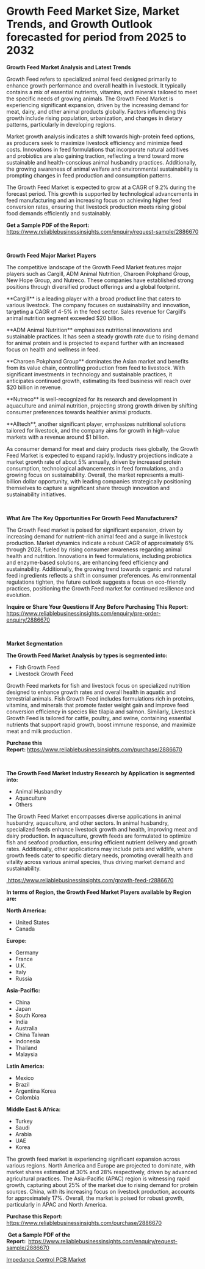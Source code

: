 <p><h1>Growth Feed Market Size, Market Trends, and Growth Outlook forecasted for period from 2025 to 2032</h1></p><p><strong>Growth Feed Market Analysis and Latest Trends</strong></p>
<p><p>Growth Feed refers to specialized animal feed designed primarily to enhance growth performance and overall health in livestock. It typically contains a mix of essential nutrients, vitamins, and minerals tailored to meet the specific needs of growing animals. The Growth Feed Market is experiencing significant expansion, driven by the increasing demand for meat, dairy, and other animal products globally. Factors influencing this growth include rising population, urbanization, and changes in dietary patterns, particularly in developing regions.</p><p>Market growth analysis indicates a shift towards high-protein feed options, as producers seek to maximize livestock efficiency and minimize feed costs. Innovations in feed formulations that incorporate natural additives and probiotics are also gaining traction, reflecting a trend toward more sustainable and health-conscious animal husbandry practices. Additionally, the growing awareness of animal welfare and environmental sustainability is prompting changes in feed production and consumption patterns.</p><p>The Growth Feed Market is expected to grow at a CAGR of 9.2% during the forecast period. This growth is supported by technological advancements in feed manufacturing and an increasing focus on achieving higher feed conversion rates, ensuring that livestock production meets rising global food demands efficiently and sustainably.</p></p>
<p><strong>Get a Sample PDF of the Report:&nbsp;</strong> <a href="https://www.reliablebusinessinsights.com/enquiry/request-sample/2886670?utm_campaign=3080&utm_medium=2&utm_source=Github&utm_content=ia&utm_term=13032025&utm_id=growth-feed">https://www.reliablebusinessinsights.com/enquiry/request-sample/2886670</a></p>
<p>&nbsp;</p>
<p><strong>Growth Feed Major Market Players</strong></p>
<p><p>The competitive landscape of the Growth Feed Market features major players such as Cargill, ADM Animal Nutrition, Charoen Pokphand Group, New Hope Group, and Nutreco. These companies have established strong positions through diversified product offerings and a global footprint.</p><p>**Cargill** is a leading player with a broad product line that caters to various livestock. The company focuses on sustainability and innovation, targeting a CAGR of 4-5% in the feed sector. Sales revenue for Cargill’s animal nutrition segment exceeded $20 billion.</p><p>**ADM Animal Nutrition** emphasizes nutritional innovations and sustainable practices. It has seen a steady growth rate due to rising demand for animal protein and is projected to expand further with an increased focus on health and wellness in feed.</p><p>**Charoen Pokphand Group** dominates the Asian market and benefits from its value chain, controlling production from feed to livestock. With significant investments in technology and sustainable practices, it anticipates continued growth, estimating its feed business will reach over $20 billion in revenue.</p><p>**Nutreco** is well-recognized for its research and development in aquaculture and animal nutrition, projecting strong growth driven by shifting consumer preferences towards healthier animal products.</p><p>**Alltech**, another significant player, emphasizes nutritional solutions tailored for livestock, and the company aims for growth in high-value markets with a revenue around $1 billion. </p><p>As consumer demand for meat and dairy products rises globally, the Growth Feed Market is expected to expand rapidly. Industry projections indicate a market growth rate of about 5% annually, driven by increased protein consumption, technological advancements in feed formulations, and a growing focus on sustainability. Overall, the market represents a multi-billion dollar opportunity, with leading companies strategically positioning themselves to capture a significant share through innovation and sustainability initiatives.</p></p>
<p>&nbsp;</p>
<p><strong>What Are The Key Opportunities For Growth Feed Manufacturers?</strong></p>
<p><p>The Growth Feed market is poised for significant expansion, driven by increasing demand for nutrient-rich animal feed and a surge in livestock production. Market dynamics indicate a robust CAGR of approximately 6% through 2028, fueled by rising consumer awareness regarding animal health and nutrition. Innovations in feed formulations, including probiotics and enzyme-based solutions, are enhancing feed efficiency and sustainability. Additionally, the growing trend towards organic and natural feed ingredients reflects a shift in consumer preferences. As environmental regulations tighten, the future outlook suggests a focus on eco-friendly practices, positioning the Growth Feed market for continued resilience and evolution.</p></p>
<p><strong>Inquire or Share Your Questions If Any Before Purchasing This Report:</strong> <a href="https://www.reliablebusinessinsights.com/enquiry/pre-order-enquiry/2886670?utm_campaign=3080&utm_medium=2&utm_source=Github&utm_content=ia&utm_term=13032025&utm_id=growth-feed">https://www.reliablebusinessinsights.com/enquiry/pre-order-enquiry/2886670</a></p>
<p>&nbsp;</p>
<p><strong>Market Segmentation</strong></p>
<p><strong>The Growth Feed Market Analysis by types is segmented into:</strong></p>
<p><ul><li>Fish Growth Feed</li><li>Livestock Growth Feed</li></ul></p>
<p><p>Growth Feed markets for fish and livestock focus on specialized nutrition designed to enhance growth rates and overall health in aquatic and terrestrial animals. Fish Growth Feed includes formulations rich in proteins, vitamins, and minerals that promote faster weight gain and improve feed conversion efficiency in species like tilapia and salmon. Similarly, Livestock Growth Feed is tailored for cattle, poultry, and swine, containing essential nutrients that support rapid growth, boost immune response, and maximize meat and milk production.</p></p>
<p><strong>Purchase this Report:&nbsp;</strong><a href="https://www.reliablebusinessinsights.com/purchase/2886670?utm_campaign=3080&utm_medium=2&utm_source=Github&utm_content=ia&utm_term=13032025&utm_id=growth-feed">https://www.reliablebusinessinsights.com/purchase/2886670</a></p>
<p>&nbsp;</p>
<p><strong>The Growth Feed Market Industry Research by Application is segmented into:</strong></p>
<p><ul><li>Animal Husbandry</li><li>Aquaculture</li><li>Others</li></ul></p>
<p><p>The Growth Feed Market encompasses diverse applications in animal husbandry, aquaculture, and other sectors. In animal husbandry, specialized feeds enhance livestock growth and health, improving meat and dairy production. In aquaculture, growth feeds are formulated to optimize fish and seafood production, ensuring efficient nutrient delivery and growth rates. Additionally, other applications may include pets and wildlife, where growth feeds cater to specific dietary needs, promoting overall health and vitality across various animal species, thus driving market demand and sustainability.</p></p>
<p><a href="https://www.reliablebusinessinsights.com/growth-feed-r2886670?utm_campaign=3080&utm_medium=2&utm_source=Github&utm_content=ia&utm_term=13032025&utm_id=growth-feed">&nbsp;https://www.reliablebusinessinsights.com/growth-feed-r2886670</a></p>
<p><strong>In terms of Region, the Growth Feed Market Players available by Region are:</strong></p>
<p>
    <p> <strong> North America: </strong>
        <ul>
            <li>United States</li>
            <li>Canada</li>
        </ul>
        </p> 
    <p> <strong> Europe: </strong>
        <ul>
            <li>Germany</li>
            <li>France</li>
            <li>U.K.</li>
            <li>Italy</li>
            <li>Russia</li>
        </ul>
        </p> 
    <p> <strong> Asia-Pacific: </strong>
        <ul>
            <li>China</li>
            <li>Japan</li>
            <li>South Korea</li>
            <li>India</li>
            <li>Australia</li>
            <li>China Taiwan</li>
            <li>Indonesia</li>
            <li>Thailand</li>
            <li>Malaysia</li>
        </ul>
        </p> 
    <p> <strong> Latin America: </strong>
        <ul>
            <li>Mexico</li>
            <li>Brazil</li>
            <li>Argentina Korea</li>
            <li>Colombia</li>
        </ul>
        </p> 
    <p> <strong> Middle East & Africa: </strong>
        <ul>
            <li>Turkey</li>
            <li>Saudi</li>
            <li>Arabia</li>
            <li>UAE</li>
            <li>Korea</li>
        </ul>
    </p>
    </p>
<p><p>The growth feed market is experiencing significant expansion across various regions. North America and Europe are projected to dominate, with market shares estimated at 30% and 28% respectively, driven by advanced agricultural practices. The Asia-Pacific (APAC) region is witnessing rapid growth, capturing about 25% of the market due to rising demand for protein sources. China, with its increasing focus on livestock production, accounts for approximately 17%. Overall, the market is poised for robust growth, particularly in APAC and North America.</p></p>
<p><strong>Purchase this Report: </strong><a href="https://www.reliablebusinessinsights.com/purchase/2886670?utm_campaign=3080&utm_medium=2&utm_source=Github&utm_content=ia&utm_term=13032025&utm_id=growth-feed">https://www.reliablebusinessinsights.com/purchase/2886670</a></p>
<p>&nbsp;<strong>Get a Sample PDF of the Report:&nbsp;&nbsp;</strong><a href="https://www.reliablebusinessinsights.com/enquiry/request-sample/2886670?utm_campaign=3080&utm_medium=2&utm_source=Github&utm_content=ia&utm_term=13032025&utm_id=growth-feed">https://www.reliablebusinessinsights.com/enquiry/request-sample/2886670</a></p>
<p><strong></strong></p>
<p><p><a href="https://github.com/chkrselia/Market-Research-Report-List-1/blob/main/impedance-control-pcb-market.md?utm_campaign=3080&utm_medium=2&utm_source=Github&utm_content=ia&utm_term=13032025&utm_id=growth-feed">Impedance Control PCB Market</a></p></p>